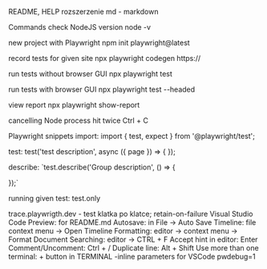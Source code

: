 README, HELP
rozszerzenie md - markdown

Commands
check NodeJS version
node -v

new project with Playwright
npm init playwright@latest

record tests for given site
npx playwright codegen https://

run tests without browser GUI
npx playwright test

run tests with browser GUI
npx playwright test --headed

view report
npx playwright show-report

cancelling Node process
hit twice Ctrl + C

Playwright snippets
import:
import { test, expect } from '@playwright/test';

test:
test('test description', async ({ page }) => { });

describe:
`test.describe('Group description', () => {

});`

running given test:
test.only

trace.playwrigth.dev - test klatka po klatce; retain-on-failure
Visual Studio Code
Preview: for README.md
Autosave: in File -> Auto Save
Timeline: file context menu -> Open Timeline
Formatting: editor -> context menu -> Format Document
Searching: editor -> CTRL + F
Accept hint in editor: Enter
Comment/Uncomment: Ctrl + /
Duplicate line: Alt + Shift
Use more than one terminal: + button in TERMINAL -inline parameters for VSCode pwdebug=1